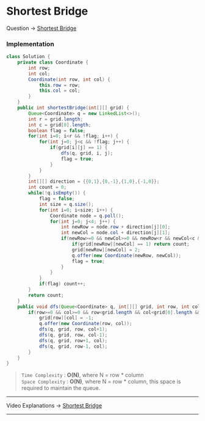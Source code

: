 # Shortest Bridge
Question -> [Shortest Bridge](https://leetcode.com/problems/shortest-bridge/)    

### Implementation
```java
class Solution {
    private class Coordinate {
        int row;
        int col;
        Coordinate(int row, int col) {
            this.row = row;
            this.col = col;
        }
    }
    public int shortestBridge(int[][] grid) {
        Queue<Coordinate> q = new LinkedList<>();
        int r = grid.length;
        int c = grid[0].length;
        boolean flag = false;
        for(int i=0; i<r && !flag; i++) {
            for(int j=0; j<c && !flag; j++) {
                if(grid[i][j] == 1) {
                    dfs(q, grid, i, j);
                    flag = true;
                }
            }
        }
        int[][] direction = {{0,1},{0,-1},{1,0},{-1,0}};
        int count = 0;
        while(!q.isEmpty()) {
            flag = false;
            int size = q.size();
            for(int i=0; i<size; i++) {
                Coordinate node = q.poll();
                for(int j=0; j<4; j++) {
                    int newRow = node.row + direction[j][0];
                    int newCol = node.col + direction[j][1];
                    if(newRow>=0 && newCol>=0 && newRow<r && newCol<c && grid[newRow][newCol] != 2) {
                        if(grid[newRow][newCol] == 1) return count;
                        grid[newRow][newCol] = 2;
                        q.offer(new Coordinate(newRow, newCol));
                        flag = true;
                    }    
                }
            }
            if(flag) count++;
        }
        return count;
    }
    public void dfs(Queue<Coordinate> q, int[][] grid, int row, int col) {
        if(row>=0 && col>=0 && row<grid.length && col<grid[0].length && grid[row][col] == 1) {
            grid[row][col] = -1;
            q.offer(new Coordinate(row, col));
            dfs(q, grid, row, col+1);
            dfs(q, grid, row, col-1);
            dfs(q, grid, row+1, col);
            dfs(q, grid, row-1, col);
        }
    }
}
```
> `Time Complexity` : **O(N)**, where N = row * column      
> `Space Complexity` : **O(N)**, where N = row * column, this space is required to maintain the queue.  
---
Video Explanations -> [Shortest Bridge](https://youtu.be/VuNzLtd8PBg)  
<hr>
